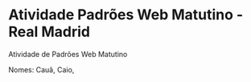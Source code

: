 # Atividade Padrões Web Matutino - Real Madrid
Atividade de Padrões Web Matutino

Nomes: Cauã, Caio,
